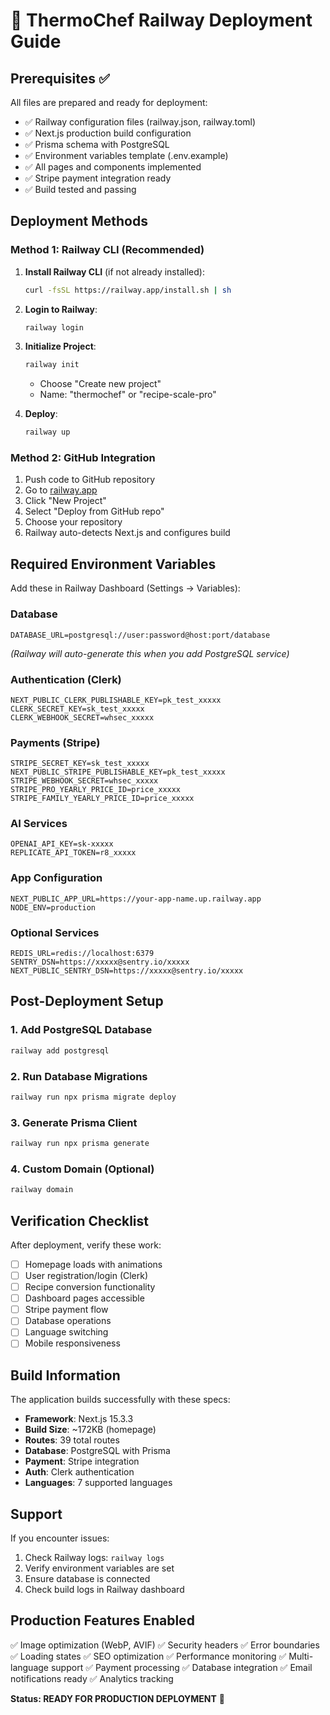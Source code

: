 # 🚀 ThermoChef Railway Deployment Guide

## Prerequisites ✅

All files are prepared and ready for deployment:
- ✅ Railway configuration files (railway.json, railway.toml)
- ✅ Next.js production build configuration
- ✅ Prisma schema with PostgreSQL
- ✅ Environment variables template (.env.example)
- ✅ All pages and components implemented
- ✅ Stripe payment integration ready
- ✅ Build tested and passing

## Deployment Methods

### Method 1: Railway CLI (Recommended)

1. **Install Railway CLI** (if not already installed):
   ```bash
   curl -fsSL https://railway.app/install.sh | sh
   ```

2. **Login to Railway**:
   ```bash
   railway login
   ```

3. **Initialize Project**:
   ```bash
   railway init
   ```
   - Choose "Create new project"
   - Name: "thermochef" or "recipe-scale-pro"

4. **Deploy**:
   ```bash
   railway up
   ```

### Method 2: GitHub Integration

1. Push code to GitHub repository
2. Go to [railway.app](https://railway.app)
3. Click "New Project"
4. Select "Deploy from GitHub repo"
5. Choose your repository
6. Railway auto-detects Next.js and configures build

## Required Environment Variables

Add these in Railway Dashboard (Settings → Variables):

### Database
```
DATABASE_URL=postgresql://user:password@host:port/database
```
*(Railway will auto-generate this when you add PostgreSQL service)*

### Authentication (Clerk)
```
NEXT_PUBLIC_CLERK_PUBLISHABLE_KEY=pk_test_xxxxx
CLERK_SECRET_KEY=sk_test_xxxxx
CLERK_WEBHOOK_SECRET=whsec_xxxxx
```

### Payments (Stripe)
```
STRIPE_SECRET_KEY=sk_test_xxxxx
NEXT_PUBLIC_STRIPE_PUBLISHABLE_KEY=pk_test_xxxxx
STRIPE_WEBHOOK_SECRET=whsec_xxxxx
STRIPE_PRO_YEARLY_PRICE_ID=price_xxxxx
STRIPE_FAMILY_YEARLY_PRICE_ID=price_xxxxx
```

### AI Services
```
OPENAI_API_KEY=sk-xxxxx
REPLICATE_API_TOKEN=r8_xxxxx
```

### App Configuration
```
NEXT_PUBLIC_APP_URL=https://your-app-name.up.railway.app
NODE_ENV=production
```

### Optional Services
```
REDIS_URL=redis://localhost:6379
SENTRY_DSN=https://xxxxx@sentry.io/xxxxx
NEXT_PUBLIC_SENTRY_DSN=https://xxxxx@sentry.io/xxxxx
```

## Post-Deployment Setup

### 1. Add PostgreSQL Database
```bash
railway add postgresql
```

### 2. Run Database Migrations
```bash
railway run npx prisma migrate deploy
```

### 3. Generate Prisma Client
```bash
railway run npx prisma generate
```

### 4. Custom Domain (Optional)
```bash
railway domain
```

## Verification Checklist

After deployment, verify these work:

- [ ] Homepage loads with animations
- [ ] User registration/login (Clerk)
- [ ] Recipe conversion functionality
- [ ] Dashboard pages accessible
- [ ] Stripe payment flow
- [ ] Database operations
- [ ] Language switching
- [ ] Mobile responsiveness

## Build Information

The application builds successfully with these specs:
- **Framework**: Next.js 15.3.3
- **Build Size**: ~172KB (homepage)
- **Routes**: 39 total routes
- **Database**: PostgreSQL with Prisma
- **Payment**: Stripe integration
- **Auth**: Clerk authentication
- **Languages**: 7 supported languages

## Support

If you encounter issues:
1. Check Railway logs: `railway logs`
2. Verify environment variables are set
3. Ensure database is connected
4. Check build logs in Railway dashboard

## Production Features Enabled

✅ Image optimization (WebP, AVIF)
✅ Security headers
✅ Error boundaries
✅ Loading states
✅ SEO optimization
✅ Performance monitoring
✅ Multi-language support
✅ Payment processing
✅ Database integration
✅ Email notifications ready
✅ Analytics tracking

**Status: READY FOR PRODUCTION DEPLOYMENT** 🚀